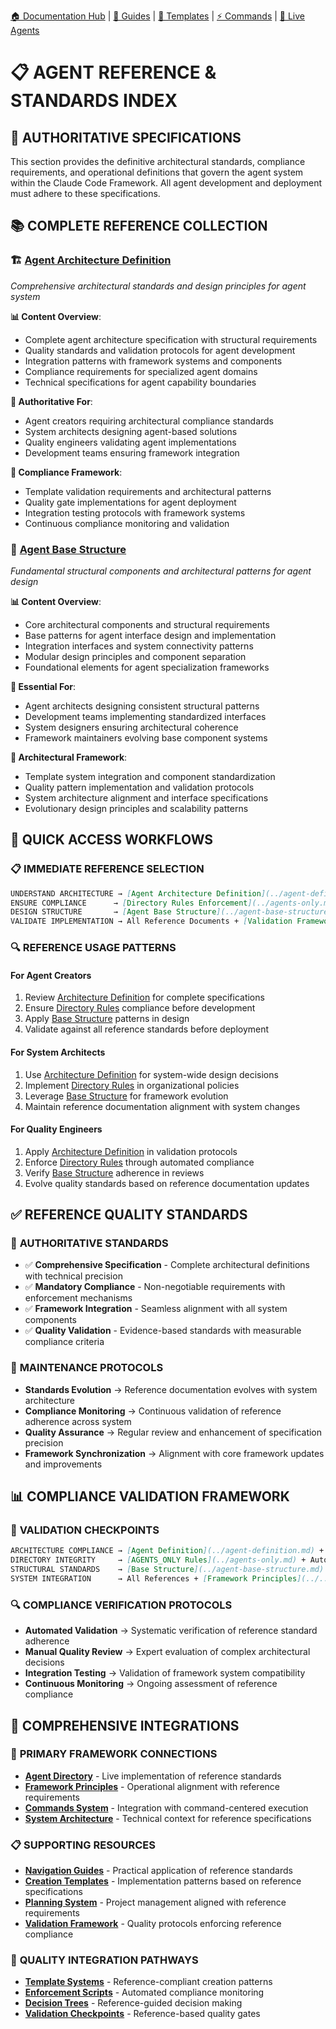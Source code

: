 
[🏠 Documentation Hub](../index.md) | [📖 Guides](../guides/) | [🎨 Templates](../templates/) | [⚡ Commands](../../commands-docs/COMMANDS.md) | [🤖 Live Agents](../../../agents/)

# 📋 AGENT REFERENCE & STANDARDS INDEX

## 🎯 AUTHORITATIVE SPECIFICATIONS

This section provides the definitive architectural standards, compliance requirements, and operational definitions that govern the agent system within the Claude Code Framework. All agent development and deployment must adhere to these specifications.

## 📚 COMPLETE REFERENCE COLLECTION

### 🏗️ **[Agent Architecture Definition](../agent-definition.md)**
*Comprehensive architectural standards and design principles for agent system*

**📊 Content Overview**:
- Complete agent architecture specification with structural requirements
- Quality standards and validation protocols for agent development
- Integration patterns with framework systems and components
- Compliance requirements for specialized agent domains
- Technical specifications for agent capability boundaries

**🎯 Authoritative For**:
- Agent creators requiring architectural compliance standards
- System architects designing agent-based solutions
- Quality engineers validating agent implementations
- Development teams ensuring framework integration

**🔄 Compliance Framework**:
- Template validation requirements and architectural patterns
- Quality gate implementations for agent deployment
- Integration testing protocols with framework systems
- Continuous compliance monitoring and validation


### 🧩 **[Agent Base Structure](../agent-base-structure.md)**
*Fundamental structural components and architectural patterns for agent design*

**📊 Content Overview**:
- Core architectural components and structural requirements
- Base patterns for agent interface design and implementation
- Integration interfaces and system connectivity patterns
- Modular design principles and component separation
- Foundational elements for agent specialization frameworks

**🎯 Essential For**:
- Agent architects designing consistent structural patterns
- Development teams implementing standardized interfaces
- System designers ensuring architectural coherence
- Framework maintainers evolving base component systems

**🔄 Architectural Framework**:
- Template system integration and component standardization
- Quality pattern implementation and validation protocols
- System architecture alignment and interface specifications
- Evolutionary design principles and scalability patterns

## 🎯 QUICK ACCESS WORKFLOWS

### 📋 **IMMEDIATE REFERENCE SELECTION**
```markdown
UNDERSTAND ARCHITECTURE → [Agent Architecture Definition](../agent-definition.md)
ENSURE COMPLIANCE      → [Directory Rules Enforcement](../agents-only.md)
DESIGN STRUCTURE       → [Agent Base Structure](../agent-base-structure.md)
VALIDATE IMPLEMENTATION → All Reference Documents + [Validation Framework](../../principles/validation.md)
```

### 🔍 **REFERENCE USAGE PATTERNS**

#### **For Agent Creators**
1. Review [Architecture Definition](../agent-definition.md) for complete specifications
2. Ensure [Directory Rules](../agents-only.md) compliance before development
3. Apply [Base Structure](../agent-base-structure.md) patterns in design
4. Validate against all reference standards before deployment

#### **For System Architects**
1. Use [Architecture Definition](../agent-definition.md) for system-wide design decisions
2. Implement [Directory Rules](../agents-only.md) in organizational policies
3. Leverage [Base Structure](../agent-base-structure.md) for framework evolution
4. Maintain reference documentation alignment with system changes

#### **For Quality Engineers**
1. Apply [Architecture Definition](../agent-definition.md) in validation protocols
2. Enforce [Directory Rules](../agents-only.md) through automated compliance
3. Verify [Base Structure](../agent-base-structure.md) adherence in reviews
4. Evolve quality standards based on reference documentation updates

## ✅ REFERENCE QUALITY STANDARDS

### 🎯 **AUTHORITATIVE STANDARDS**
- ✅ **Comprehensive Specification** - Complete architectural definitions with technical precision
- ✅ **Mandatory Compliance** - Non-negotiable requirements with enforcement mechanisms
- ✅ **Framework Integration** - Seamless alignment with all system components
- ✅ **Quality Validation** - Evidence-based standards with measurable compliance criteria

### 🔄 **MAINTENANCE PROTOCOLS**
- **Standards Evolution** → Reference documentation evolves with system architecture
- **Compliance Monitoring** → Continuous validation of reference adherence across system
- **Quality Assurance** → Regular review and enhancement of specification precision
- **Framework Synchronization** → Alignment with core framework updates and improvements

## 📊 COMPLIANCE VALIDATION FRAMEWORK

### 🎯 **VALIDATION CHECKPOINTS**
```markdown
ARCHITECTURE COMPLIANCE → [Agent Definition](../agent-definition.md) + Template Validation
DIRECTORY INTEGRITY     → [AGENTS_ONLY Rules](../agents-only.md) + Automated Enforcement
STRUCTURAL STANDARDS    → [Base Structure](../agent-base-structure.md) + Pattern Validation
SYSTEM INTEGRATION      → All References + [Framework Principles](../../principles/)
```

### 🔍 **COMPLIANCE VERIFICATION PROTOCOLS**
- **Automated Validation** → Systematic verification of reference standard adherence
- **Manual Quality Review** → Expert evaluation of complex architectural decisions
- **Integration Testing** → Validation of framework system compatibility
- **Continuous Monitoring** → Ongoing assessment of reference compliance

## 🔗 COMPREHENSIVE INTEGRATIONS

### 🎯 **PRIMARY FRAMEWORK CONNECTIONS**
- **[Agent Directory](../../../agents/)** - Live implementation of reference standards
- **[Framework Principles](../../principles/)** - Operational alignment with reference requirements
- **[Commands System](../../commands-docs/COMMANDS.md)** - Integration with command-centered execution
- **[System Architecture](../../architecture/)** - Technical context for reference specifications

### 📋 **SUPPORTING RESOURCES**
- **[Navigation Guides](../guides/)** - Practical application of reference standards
- **[Creation Templates](../templates/)** - Implementation patterns based on reference specifications
- **[Planning System](../../../planning/)** - Project management aligned with reference requirements
- **[Validation Framework](../../principles/validation.md)** - Quality protocols enforcing reference compliance

### 🔄 **QUALITY INTEGRATION PATHWAYS**
- **[Template Systems](../templates/)** - Reference-compliant creation patterns
- **[Enforcement Scripts](../../scripts/enforcement/)** - Automated compliance monitoring
- **[Decision Trees](../../playbook/decision-trees/)** - Reference-guided decision making
- **[Validation Checkpoints](../../playbook/decision-trees/validation-checkpoints.md)** - Reference-based quality gates


